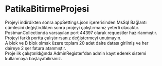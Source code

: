 # PatikaBitirmeProjesi
Projeyi indirdikten sonra appSettings.json içererisinden MsSql Bağlantı cümlesini değiştirdikten sonra projeyi çalıştırmanız yeterli olacaktır.
<br>PostmanCollectionda varsayılan port 44397 olarak requestler hazırlanmıştır. Projeyi farklı portta çalıştırırsanız değiştermeyi unutmayın.
<br>A blok ve B blok olmak üzere toplam 20 adet daire datası girilmiş ve her daireye 2 şer fatura atanmıştır.
<br>Proje ilk çalıştırıldığında AdminRegister'dan admin kayıt ederek sistemi kullanmaya başlayabilirsiniz.
